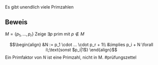 Es gibt unendlich viele Primzahlen

## Beweis
$M = \{p_1, ..., p_r\}$
Zeige $\exists p$ prim mit $p \not \in M$

$$\begin{align}
&N := p_1 \cdot ... \cdot p_r + 1\\
&\implies p_i + N \forall i\;\text{sonst $p_i|1$}
\end{align}$$
Ein Primfaktor von $N$ ist eine Primzahl, nicht in M.
#prüfungszettel 